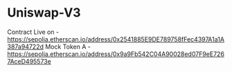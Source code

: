 # Uniswap-V3

Contract Live on - https://sepolia.etherscan.io/address/0x2541885E9DE789758fFec4397A1a1A387a94722d
Mock Token A - https://sepolia.etherscan.io/address/0x9a9Fb542C04A90028ed07F9eE7267AceD495573e
